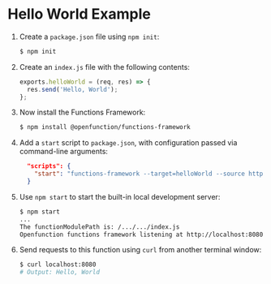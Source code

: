 # Hello World Example

1. Create a `package.json` file using `npm init`:

   ```bash
   $ npm init
   ```

2. Create an `index.js` file with the following contents:

   ```js
   exports.helloWorld = (req, res) => {
     res.send('Hello, World');
   };
   ```

3. Now install the Functions Framework:

   ```bash
   $ npm install @openfunction/functions-framework
   ```

4. Add a `start` script to `package.json`, with configuration passed via command-line arguments:

   ```json
     "scripts": {
       "start": "functions-framework --target=helloWorld --source http"
     }
   ```

5. Use `npm start` to start the built-in local development server:

   ```bash
   $ npm start
   ...
   The functionModulePath is: /.../.../index.js
   Openfunction functions framework listening at http://localhost:8080
   ```

6. Send requests to this function using `curl` from another terminal window:

   ```bash
   $ curl localhost:8080
   # Output: Hello, World
   ```
